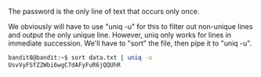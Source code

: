 The password is the only line of text that occurs only once.

We obviously will have to use "uniq -u" for this to filter out non-unique lines
and output the only unique line. However, uniq only works for lines in
immediate succession. We'll have to "sort" the file, then pipe it to "uniq -u".

```sh
bandit8@bandit:~$ sort data.txt | uniq -u
UsvVyFSfZZWbi6wgC7dAFyFuR6jQQUhR
```
